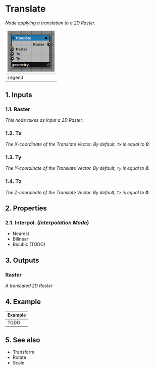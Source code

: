 # Translate

_Node applying a translation to a 2D Raster._


| ![Translate](img/translate.png) |
|------------------------|
|Legend|


## 1. Inputs

### 1.1. Raster

_This node takes as input a 2D Raster_.

### 1.2. Tx

_The X-coordinate of the Translate Vector._
_By default, `Tx` is equal to **0**._

### 1.3. Ty

_The Y-coordinate of the Translate Vector._
_By default, `Ty` is equal to **0**._

### 1.4. Tz

_The Z-coordinate of the Translate Vector._
_By default, `Tz` is equal to **0**._

## 2. Properties
   
### 2.1. Interpol. (_Interpolation Mode_)

- Nearest
- Bilinear
- Bicubic (TODO)

## 3. Outputs

### Raster

_A translated 2D Raster_

## 4. Example

| Example |
|------------------------|
|TODO|

## 5. See also

- Transform
- Rotate
- Scale

